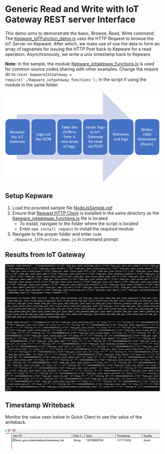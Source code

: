 # Generic Read and Write with IoT Gateway REST server Interface

This demo aims to demonstrate the basic, Browse, Read, Write command. The [Kepware_IoTFunction_demo.js](Kepware_IoTFunction_demo.js) uses the HTTP Request to browse the IoT Server on Kepware. After which, we make use of use the data to form an array of tagnames for issuing the HTTP Post back to Kepware for a read operation. Asynchronously, we write a unix timestamp back to Kepware.

**Note:** In the sample, the module [Kepware_iotgateway_functions.js](../Kepware_iotgateway_functions.js) is used for common source codes sharing with other examples. Change the require dir to ```const kepwareIotGateway = require('./Kepware_iotgateway_functions');``` in the script if using the module in the same folder.

![Pseudo Code Diagram](pics/diagram.png)

## Setup Kepware

1. Load the provided sample file [NodeJsSample.opf](../NodeJsSample.opf)
2. Ensure that [Request HTTP Client](https://github.com/request/request) is installed in the same directory as the [Kepware_iotgateway_functions.js](../Kepware_iotgateway_functions.js) file is located
    - To install, navigate to the folder where the script is located
    - Enter ```npm install request``` to install the required module
3. Navigate to the proper folder and enter ```node ./Kepware_IoTFunction_demo.js``` in command prompt

## Results from IoT Gateway

![Results](pics/output.png)

## Timestamp Writeback

Monitor the value seen below in Quick Client to see the value of the writeback.

![Quick Client View](pics/qc.png)

